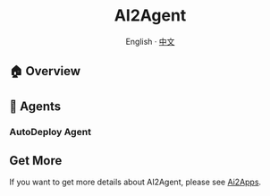 <div align="center"><a name="readme-top"></a>

<h1>AI2Agent</h1>

English · [中文](./README_ZH.md)

</div>

## 🏠 Overview

## 🤖 Agents

### AutoDeploy Agent

## Get More

If you want to get more details about AI2Agent, please see [Ai2Apps](https://github.com/Avdpro/ai2apps/blob/main/README.md). 
